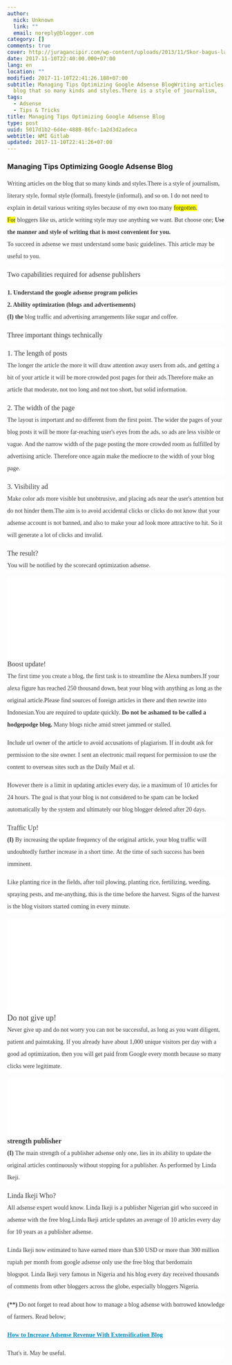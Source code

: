 ```yaml
---
author:
  nick: Unknown
  link: ""
  email: noreply@blogger.com
category: []
comments: true
cover: http://juragancipir.com/wp-content/uploads/2013/11/Skor-bagus-lagi.jpg
date: 2017-11-10T22:40:00.000+07:00
lang: en
location: ""
modified: 2017-11-10T22:41:26.188+07:00
subtitle: Managing Tips Optimizing Google Adsense BlogWriting articles on the
  blog that so many kinds and styles.There is a style of journalism,
tags:
  - Adsense
  - Tips & Tricks
title: Managing Tips Optimizing Google Adsense Blog
type: post
uuid: 5017d1b2-6d4e-4888-86fc-1a2d3d2adeca
webtitle: WMI Gitlab
updated: 2017-11-10T22:41:26+07:00
---
```


<div dir="ltr" style="text-align: left;" trbidi="on"><h3>Managing Tips Optimizing Google Adsense Blog</h3><div><span class="notranslate" style="background-color: white; color: #353535; font-family: &quot;merriweather&quot; , &quot;times new roman&quot; , &quot;times&quot; , serif; line-height: 28px;">Writing articles on the blog that so many kinds and styles.</span><span style="background-color: white; color: #353535; font-family: &quot;merriweather&quot; , &quot;times new roman&quot; , &quot;times&quot; , serif; line-height: 28px;"></span><span class="notranslate" style="background-color: white; color: #353535; font-family: &quot;merriweather&quot; , &quot;times new roman&quot; , &quot;times&quot; , serif; line-height: 28px;">There is a style of journalism, literary style, formal style (formal), freestyle (informal), and so on.</span><span style="background-color: white; color: #353535; font-family: &quot;merriweather&quot; , &quot;times new roman&quot; , &quot;times&quot; , serif; line-height: 28px;">&nbsp;</span><span class="notranslate" style="background-color: white; color: #353535; font-family: &quot;merriweather&quot; , &quot;times new roman&quot; , &quot;times&quot; , serif; line-height: 28px;">I do not need to explain in detail various writing styles because of my own too many </span><span class="notranslate" style="color: #353535; font-family: &quot;merriweather&quot; , &quot;times new roman&quot; , &quot;times&quot; , serif; line-height: 28px;"><span style="background-color: yellow;">forgotten. For</span><span style="background-color: white;">&nbsp;</span>bloggers<span style="background-color: white;"> like us, article writing style may use anything we want.</span></span><span style="background-color: white; color: #353535; font-family: &quot;merriweather&quot; , &quot;times new roman&quot; , &quot;times&quot; , serif; line-height: 28px;">&nbsp;</span><span class="notranslate" style="background-color: white; color: #353535; font-family: &quot;merriweather&quot; , &quot;times new roman&quot; , &quot;times&quot; , serif; line-height: 28px;">But choose one;</span><span style="background-color: white; color: #353535; font-family: &quot;merriweather&quot; , &quot;times new roman&quot; , &quot;times&quot; , serif; line-height: 28px;">&nbsp;</span><span class="notranslate" style="background-color: white; color: #353535; font-family: &quot;merriweather&quot; , &quot;times new roman&quot; , &quot;times&quot; , serif; line-height: 28px;"><b>Use the manner and style of writing that is most convenient for you.</b></span><span style="background-color: white; color: #353535; font-family: &quot;merriweather&quot; , &quot;times new roman&quot; , &quot;times&quot; , serif; line-height: 28px;"></span><br><div style="background-color: white; color: #353535; font-family: Merriweather, 'Times New Roman', Times, serif; line-height: 28px; margin-bottom: 1em; padding: 0px;"><span class="notranslate">To succeed in adsense we must understand some basic guidelines.</span>&nbsp;<span class="notranslate">This article may be useful to you.</span></div><div style="background-color: white; color: #353535; font-family: Merriweather, 'Times New Roman', Times, serif; line-height: 28px; margin-bottom: 1em; padding: 0px;"><span class="notranslate"><span class="amp-wp-inline-e83b3001d8045eddbc5ff9e9b885e24e" style="font-size: medium;">Two capabilities required for adsense publishers</span></span></div><div style="background-color: white; color: #353535; font-family: Merriweather, 'Times New Roman', Times, serif; line-height: 28px; margin-bottom: 1em; padding: 0px;"><span class="notranslate"><b>1. Understand the google adsense program policies</b></span><br><span class="notranslate"><b>2. Ability optimization (blogs and advertisements)</b></span><br><span class="notranslate"><b>(I) the</b>&nbsp;blog traffic and advertising arrangements like sugar and coffee.</span></div><div style="background-color: white; color: #353535; font-family: Merriweather, 'Times New Roman', Times, serif; line-height: 28px; margin-bottom: 1em; padding: 0px;"><span class="notranslate"><span class="amp-wp-inline-e83b3001d8045eddbc5ff9e9b885e24e" style="font-size: medium;">Three important things technically</span></span></div><div style="background-color: white; color: #353535; font-family: Merriweather, 'Times New Roman', Times, serif; line-height: 28px; margin-bottom: 1em; padding: 0px;"><span class="notranslate"><span class="amp-wp-inline-e83b3001d8045eddbc5ff9e9b885e24e" style="font-size: medium;">1. The length of posts</span></span><br><span class="notranslate">The longer the article the more it will draw attention away users from ads, and getting a bit of your article it will be more crowded post pages for their ads.</span><span class="notranslate">Therefore make an article that moderate, not too long and not too short, but solid information.</span></div><div style="background-color: white; color: #353535; font-family: Merriweather, 'Times New Roman', Times, serif; line-height: 28px; margin-bottom: 1em; padding: 0px;"><span class="notranslate"><span class="amp-wp-inline-e83b3001d8045eddbc5ff9e9b885e24e" style="font-size: medium;">2. The width of the page</span></span><br><span class="notranslate">The layout is important and no different from the first point.</span>&nbsp;<span class="notranslate">The wider the pages of your blog posts it will be more far-reaching user's eyes from the ads, so ads are less visible or vague.</span>&nbsp;<span class="notranslate">And the narrow width of the page posting the more crowded room as fulfilled by advertising article.</span>&nbsp;<span class="notranslate">Therefore once again make the mediocre to the width of your blog page.</span></div><div style="background-color: white; color: #353535; font-family: Merriweather, 'Times New Roman', Times, serif; line-height: 28px; margin-bottom: 1em; padding: 0px;"><span class="notranslate"><span class="amp-wp-inline-e83b3001d8045eddbc5ff9e9b885e24e" style="font-size: medium;">3. Visibility ad</span></span><br><span class="notranslate">Make color ads more visible but unobtrusive, and placing ads near the user's attention but do not hinder them.</span><span class="notranslate">The aim is to avoid accidental clicks or clicks do not know that your adsense account is not banned, and also to make your ad look more attractive to hit.</span>&nbsp;<span class="notranslate">So it will generate a lot of clicks and invalid.</span></div><div style="background-color: white; color: #353535; font-family: Merriweather, 'Times New Roman', Times, serif; line-height: 28px; margin-bottom: 1em; padding: 0px;"><span class="notranslate"><span class="amp-wp-inline-e83b3001d8045eddbc5ff9e9b885e24e" style="font-size: medium;">The result?</span></span><br><span class="notranslate">You will be notified by the scorecard optimization adsense.</span></div><div class="amp-wp-inline-4e7cf9905a12cc7ecb45883ae68f08db" style="background-color: white; clear: both; color: #353535; font-family: Merriweather, 'Times New Roman', Times, serif; line-height: 28px; text-align: center;"><amp-img alt="" class="amp-wp-enforced-sizes i-amphtml-element i-amphtml-layout-responsive i-amphtml-layout-size-defined i-amphtml-layout" height="217" sizes="(min-width: 453px) 453px, 100vw" src="http://juragancipir.com/wp-content/uploads/2013/11/Skor-bagus-lagi.jpg" style="display: block; margin: 0px auto; max-width: 100%; overflow: hidden !important; position: relative; width: 100vw;" width="453"><i-amphtml-sizer style="display: block; padding-top: 157.109375px;"></i-amphtml-sizer><img alt="" class="i-amphtml-fill-content i-amphtml-replaced-content" src="http://juragancipir.com/wp-content/uploads/2013/11/Skor-bagus-lagi.jpg" style="border: none !important; bottom: 0px; display: block; height: 1px; left: 0px; margin: auto; min-height: 100%; min-width: 100%; padding: 0px !important; position: absolute; right: 0px; top: 0px; width: 1px;"></amp-img><br><div class="quads-location quads-ad4" id="quads-ad4"></div></div><div style="background-color: white; color: #353535; font-family: Merriweather, 'Times New Roman', Times, serif; line-height: 28px; margin-bottom: 1em; padding: 0px;"><span class="notranslate"><span class="amp-wp-inline-e83b3001d8045eddbc5ff9e9b885e24e" style="font-size: medium;">Boost update!</span></span><br><span class="notranslate">The first time you create a blog, the first task is to streamline the Alexa numbers.</span><span class="notranslate">If your alexa figure has reached 250 thousand down, beat your blog with anything as long as the original article.</span><span class="notranslate">Please find sources of foreign articles in there and then rewrite into Indonesian.</span><span class="notranslate">You are required to update quickly.</span>&nbsp;<span class="notranslate"><b>Do not be ashamed to be called a hodgepodge blog.</b></span>&nbsp;<span class="notranslate">Many blogs niche amid street jammed or stalled.</span></div><div style="background-color: white; color: #353535; font-family: Merriweather, 'Times New Roman', Times, serif; line-height: 28px; margin-bottom: 1em; padding: 0px;"><span class="notranslate">Include url owner of the article to avoid accusations of plagiarism.</span>&nbsp;<span class="notranslate">If in doubt ask for permission to the site owner.</span>&nbsp;<span class="notranslate">I sent an electronic mail request for permission to use the content to overseas sites such as the Daily Mail et al.</span></div><div class="quads-location quads-ad2" id="quads-ad2" style="background-color: white; color: #353535; font-family: Merriweather, 'Times New Roman', Times, serif; line-height: 28px;"></div><div style="background-color: white; color: #353535; font-family: Merriweather, 'Times New Roman', Times, serif; line-height: 28px; margin-bottom: 1em; padding: 0px;"><span class="notranslate">However there is a limit in updating articles every day, ie a maximum of 10 articles for 24 hours.</span>&nbsp;<span class="notranslate">The goal is that your blog is not considered to be spam can be locked automatically by the system and ultimately our blog blogger deleted after 20 days.</span></div><div style="background-color: white; color: #353535; font-family: Merriweather, 'Times New Roman', Times, serif; line-height: 28px; margin-bottom: 1em; padding: 0px;"><span class="notranslate"><span class="amp-wp-inline-e83b3001d8045eddbc5ff9e9b885e24e" style="font-size: medium;">Traffic Up!</span></span><br><span class="notranslate"><b>(I)</b>&nbsp;By increasing the update frequency of the original article, your blog traffic will undoubtedly further increase in a short time.</span>&nbsp;<span class="notranslate">At the time of such success has been imminent.</span></div><div style="background-color: white; color: #353535; font-family: Merriweather, 'Times New Roman', Times, serif; line-height: 28px; margin-bottom: 1em; padding: 0px;"><span class="notranslate">Like planting rice in the fields, after toil plowing, planting rice, fertilizing, weeding, spraying pests, and me-anything, this is the time before the harvest.</span>&nbsp;<span class="notranslate">Signs of the harvest is the blog visitors started coming in every minute.</span></div><div class="amp-wp-inline-4e7cf9905a12cc7ecb45883ae68f08db" style="background-color: white; clear: both; color: #353535; font-family: Merriweather, 'Times New Roman', Times, serif; line-height: 28px; text-align: center;"><amp-img alt="" class="amp-wp-enforced-sizes i-amphtml-element i-amphtml-layout-responsive i-amphtml-layout-size-defined i-amphtml-layout" height="296" sizes="(min-width: 451px) 451px, 100vw" src="http://juragancipir.com/wp-content/uploads/2013/11/Histats-monitor.png" style="display: block; margin: 0px auto; max-width: 100%; overflow: hidden !important; position: relative; width: 100vw;" width="451"><i-amphtml-sizer style="display: block; padding-top: 215.265625px;"></i-amphtml-sizer><img alt="" class="i-amphtml-fill-content i-amphtml-replaced-content" src="http://juragancipir.com/wp-content/uploads/2013/11/Histats-monitor.png" style="border: none !important; bottom: 0px; display: block; height: 1px; left: 0px; margin: auto; min-height: 100%; min-width: 100%; padding: 0px !important; position: absolute; right: 0px; top: 0px; width: 1px;"></amp-img></div><div style="background-color: white; color: #353535; font-family: Merriweather, 'Times New Roman', Times, serif; line-height: 28px; margin-bottom: 1em; padding: 0px;"><span class="notranslate"><span class="amp-wp-inline-86ac09696f8a955f18e3d3b695512f0a" style="font-size: large;">Do not give up!</span></span><br><span class="notranslate">Never give up and do not worry you can not be successful, as long as you want diligent, patient and painstaking.</span>&nbsp;<span class="notranslate">If you already have about 1,000 unique visitors per day with a good ad optimization, then you will get paid from Google every month because so many clicks were legitimate.</span></div><div class="amp-wp-inline-4e7cf9905a12cc7ecb45883ae68f08db" style="background-color: white; clear: both; color: #353535; font-family: Merriweather, 'Times New Roman', Times, serif; line-height: 28px; text-align: center;"><amp-img alt="" class="amp-wp-enforced-sizes i-amphtml-element i-amphtml-layout-responsive i-amphtml-layout-size-defined i-amphtml-layout" height="164" sizes="(min-width: 410px) 410px, 100vw" src="http://juragancipir.com/wp-content/uploads/2013/11/Klik-adsense.png" style="display: block; margin: 0px auto; max-width: 100%; overflow: hidden !important; position: relative; width: 100vw;" width="410"><i-amphtml-sizer style="display: block; padding-top: 131.1875px;"></i-amphtml-sizer><img alt="" class="i-amphtml-fill-content i-amphtml-replaced-content" src="http://juragancipir.com/wp-content/uploads/2013/11/Klik-adsense.png" style="border: none !important; bottom: 0px; display: block; height: 1px; left: 0px; margin: auto; min-height: 100%; min-width: 100%; padding: 0px !important; position: absolute; right: 0px; top: 0px; width: 1px;"></amp-img></div><div style="background-color: white; color: #353535; font-family: Merriweather, 'Times New Roman', Times, serif; line-height: 28px; margin-bottom: 1em; padding: 0px;"><span class="notranslate"><b><span class="amp-wp-inline-e83b3001d8045eddbc5ff9e9b885e24e" style="font-size: medium;">strength publisher</span></b></span><br><span class="notranslate"><b>(I)</b>&nbsp;The main strength of a publisher adsense only one, lies in its ability to update the original articles continuously without stopping for a publisher.</span>&nbsp;<span class="notranslate">As performed by Linda Ikeji.</span></div><div style="background-color: white; color: #353535; font-family: Merriweather, 'Times New Roman', Times, serif; line-height: 28px; margin-bottom: 1em; padding: 0px;"><span class="notranslate"><span class="amp-wp-inline-e83b3001d8045eddbc5ff9e9b885e24e" style="font-size: medium;">Linda Ikeji Who?</span></span><br><span class="notranslate">All adsense expert would know.</span>&nbsp;<span class="notranslate">Linda Ikeji is a publisher Nigerian girl who succeed in adsense with the free blog.</span><span class="notranslate">Linda Ikeji article updates an average of 10 articles every day for 10 years as a publisher adsense.</span></div><div style="background-color: white; color: #353535; font-family: Merriweather, 'Times New Roman', Times, serif; line-height: 28px; margin-bottom: 1em; padding: 0px;"><span class="notranslate">Linda Ikeji now estimated to have earned more than $30&nbsp;USD or more than 300 million rupiah per month from google adsense only use the free blog that berdomain blogspot.</span>&nbsp;<span class="notranslate">Linda Ikeji very famous in Nigeria and his blog every day received thousands of comments from other bloggers across the globe, especially bloggers Nigeria.</span></div><div style="background-color: white; color: #353535; font-family: Merriweather, 'Times New Roman', Times, serif; line-height: 28px; margin-bottom: 1em; padding: 0px;"><span class="notranslate"><b>(**)</b>&nbsp;Do not forget to read about how to manage a blog adsense with borrowed knowledge of farmers.</span>&nbsp;<span class="notranslate">Read below;</span></div><div style="background-color: white; color: #353535; font-family: Merriweather, 'Times New Roman', Times, serif; line-height: 28px; margin-bottom: 1em; padding: 0px;"><span class="notranslate"><b><a href="https://web-manajemen.blogspot.com/p/search.html?q=How%20to%20Increase%20Adsense%20Revenue%20With%20Extensification%20Blog" style="color: #0a89c0;">How to Increase Adsense Revenue With Extensification Blog</a></b></span></div><div style="background-color: white; color: #353535; font-family: Merriweather, 'Times New Roman', Times, serif; line-height: 28px; margin-bottom: 1em; padding: 0px;"><span class="notranslate">That's it.</span>&nbsp;<span class="notranslate">May be useful.</span></div></div></div>